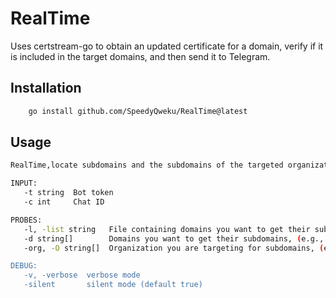 # RealTime

Uses certstream-go to obtain an updated certificate for a domain, verify if it is included in the target domains, and then send it to Telegram.

## Installation

```bash
    go install github.com/SpeedyQweku/RealTime@latest
```

## Usage

```bash
RealTime,locate subdomains and the subdomains of the targeted organization

INPUT:
   -t string  Bot token
   -c int     Chat ID

PROBES:
   -l, -list string   File containing domains you want to get their subdomains
   -d string[]        Domains you want to get their subdomains, (e.g., 'example.com,example.org')
   -org, -O string[]  Organization you are targeting for subdomains, (e.g., 'Let's Encrypt,Amazon')

DEBUG:
   -v, -verbose  verbose mode
   -silent       silent mode (default true)

```
